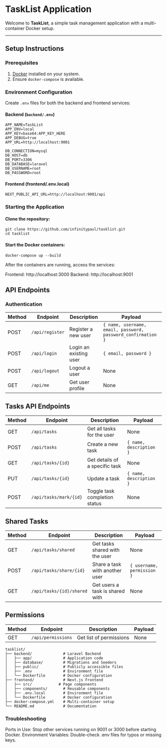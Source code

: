 # TaskList Application

Welcome to **TaskList**, a simple task management application with a multi-container Docker setup.

---

## Setup Instructions

### Prerequisites
1. [Docker](https://www.docker.com/) installed on your system.
2. Ensure `docker-compose` is available.

### Environment Configuration
Create `.env` files for both the backend and frontend services:

#### Backend (`backend/.env`)
```env
APP_NAME=TaskList
APP_ENV=local
APP_KEY=base64:APP_KEY_HERE
APP_DEBUG=true
APP_URL=http://localhost:9001

DB_CONNECTION=mysql
DB_HOST=db
DB_PORT=3306
DB_DATABASE=laravel
DB_USERNAME=root
DB_PASSWORD=root
```
#### Frontend (frontend/.env.local)

```dotenv
NEXT_PUBLIC_API_URL=http://localhost:9001/api
```

### Starting the Application

#### Clone the repository:

```
git clone https://github.com/infinitypaul/tasklist.git
cd tasklist
```

#### Start the Docker containers:

```
docker-compose up --build
```

After the containers are running, access the services:

Frontend: http://localhost:3000
Backend: http://localhost:9001

## API Endpoints

### Authentication

| Method | Endpoint       | Description            | Payload                                                  |
|--------|----------------|------------------------|----------------------------------------------------------|
| POST   | `/api/register` | Register a new user   | `{ name, username, email, password, password_confirmation }` |
| POST   | `/api/login`    | Login an existing user | `{ email, password }`                                    |
| POST   | `/api/logout`   | Logout a user         | None                                                     |
| GET    | `/api/me`       | Get user profile      | None                                                     |

## Tasks API Endpoints

| Method | Endpoint                | Description                        | Payload                      |
|--------|--------------------------|------------------------------------|------------------------------|
| GET    | `/api/tasks`            | Get all tasks for the user         | None                         |
| POST   | `/api/tasks`            | Create a new task                  | `{ name, description }`      |
| GET    | `/api/tasks/{id}`       | Get details of a specific task     | None                         |
| PUT    | `/api/tasks/{id}`       | Update a task                      | `{ name, description }`      |
| POST   | `/api/tasks/mark/{id}`  | Toggle task completion status      | None                         |

## Shared Tasks

| Method | Endpoint                   | Description                          | Payload                      |
|--------|-----------------------------|--------------------------------------|------------------------------|
| GET    | `/api/tasks/shared`         | Get tasks shared with the user       | None                         |
| POST   | `/api/tasks/share/{id}`     | Share a task with another user       | `{ username, permission }`   |
| GET    | `/api/tasks/{id}/shared`    | Get users a task is shared with      | None                         |


## Permissions

| Method | Endpoint           | Description                | Payload |
|--------|---------------------|----------------------------|---------|
| GET    | `/api/permissions` | Get list of permissions    | None    |


```dotenv
tasklist/
├── backend/              # Laravel Backend
│   ├── app/              # Application code
│   ├── database/         # Migrations and Seeders
│   ├── public/           # Publicly accessible files
│   ├── .env              # Environment file
│   └── Dockerfile        # Docker configuration
├── frontend/             # Next.js Frontend
│   ├── src/            # Page components
│   ├── components/       # Reusable components
│   ├── .env.local        # Environment file
│   └── Dockerfile        # Docker configuration
├── docker-compose.yml    # Multi-container setup
└── README.md             # Documentation

```

### Troubleshooting

Ports in Use: Stop other services running on 9001 or 3000 before starting Docker.
Environment Variables: Double-check .env files for typos or missing keys.
